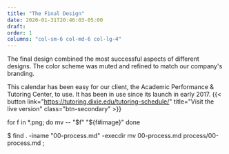 ```yaml
---
title: "The Final Design"
date: 2020-01-31T20:46:03-05:00
draft: 
order: 1
columns: "col-sm-6 col-md-6 col-lg-4"
---
```

The final design combined the most successful aspects of different designs. The color scheme was muted and refined to match our company's branding.

This calendar has been easy for our client, the Academic Performance & Tutoring Center, to use. It has been in use since its launch in early 2017. 
{{< button link="https://tutoring.dixie.edu/tutoring-schedule/" title="Visit the live version" class="btn-secondary" >}}





for f in *.png; do
    mv -- "$f" "${f#image}"
done


$ find . -iname "00-process.md" -execdir mv 00-process.md process/00-process.md  \;